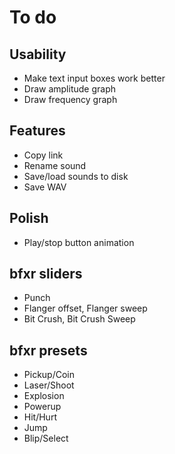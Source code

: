 To do
=====

Usability
---------

- Make text input boxes work better
- Draw amplitude graph
- Draw frequency graph

Features
--------

- Copy link
- Rename sound
- Save/load sounds to disk
- Save WAV

Polish
------

- Play/stop button animation

bfxr sliders
------------

- Punch
- Flanger offset, Flanger sweep
- Bit Crush, Bit Crush Sweep

bfxr presets
------------

- Pickup/Coin
- Laser/Shoot
- Explosion
- Powerup
- Hit/Hurt
- Jump
- Blip/Select
